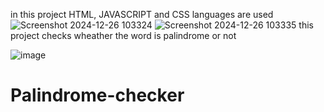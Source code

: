 in this project HTML, JAVASCRIPT and CSS languages are used
![Screenshot 2024-12-26 103324](https://github.com/user-attachments/assets/1f3941e4-87c9-4b50-9230-94341f7282e4)
![Screenshot 2024-12-26 103335](https://github.com/user-attachments/assets/f91baea4-178e-4cb9-bd6e-cd57885bb3f0)
this project checks wheather the word is palindrome or not

![image](https://github.com/user-attachments/assets/17d49afb-b34c-4a2a-823a-cee3e3489023)
# Palindrome-checker
